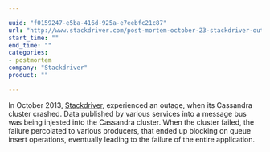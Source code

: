 ```yaml
---

uuid: "f0159247-e5ba-416d-925a-e7eebfc21c87"
url: "http://www.stackdriver.com/post-mortem-october-23-stackdriver-outage/"
start_time: ""
end_time: ""
categories:
- postmortem
company: "Stackdriver"
product: ""

---
```


In October 2013, [Stackdriver](http://www.stackdriver.com/), experienced an outage, when its Cassandra cluster crashed. Data published by various services into a message bus was being injested into the Cassandra cluster. When the cluster failed, the failure percolated to various producers, that ended up blocking on queue insert operations, eventually leading to the failure of the entire application.
